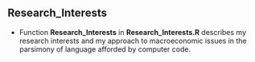 
 ## Research_Interests
 
  - Function **Research_Interests** in **Research\_Interests.R** describes my research interests and my approach to macroeconomic issues in the parsimony of language afforded by computer code.
